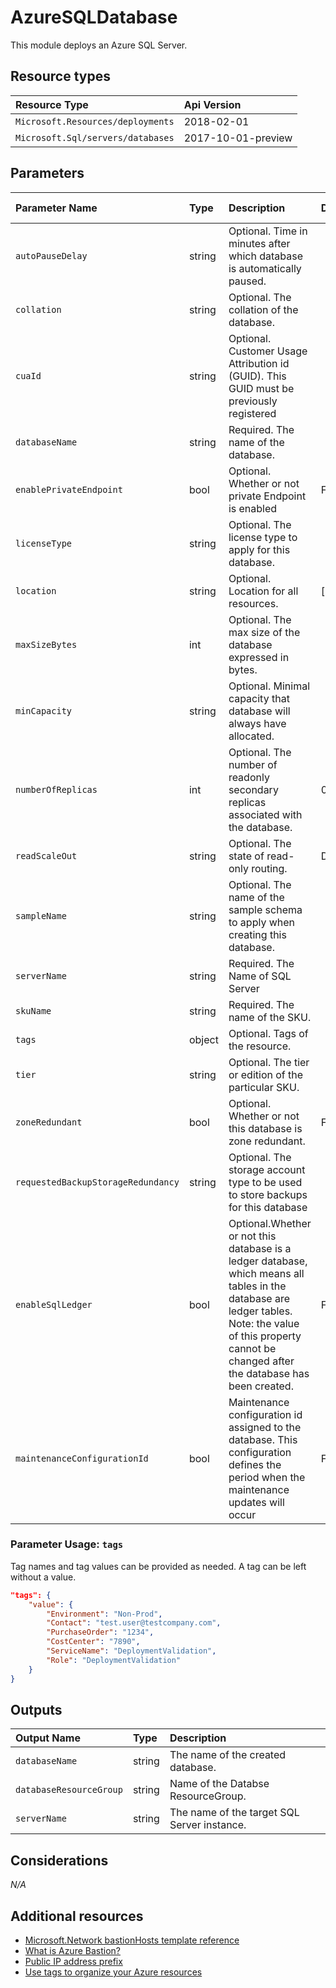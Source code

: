 # AzureSQLDatabase

This module deploys an Azure SQL Server.

## Resource types

|Resource Type|Api Version|
|:--|:--|
|`Microsoft.Resources/deployments`|2018-02-01|
|`Microsoft.Sql/servers/databases`|2017-10-01-preview|

## Parameters

| Parameter Name | Type | Description | DefaultValue | Possible values |
| :-- | :-- | :-- | :-- | :-- |
| `autoPauseDelay` | string | Optional. Time in minutes after which database is automatically paused. |  |  |
| `collation` | string | Optional. The collation of the database. |  |  |
| `cuaId` | string | Optional. Customer Usage Attribution id (GUID). This GUID must be previously registered |  |  |
| `databaseName` | string | Required. The name of the database. |  |  |
| `enablePrivateEndpoint` | bool | Optional. Whether or not private Endpoint is enabled | False |  |
| `licenseType` | string | Optional. The license type to apply for this database. |  |  |
| `location` | string | Optional. Location for all resources. | [resourceGroup().location] |  |
| `maxSizeBytes` | int | Optional. The max size of the database expressed in bytes. |  |  |
| `minCapacity` | string | Optional. Minimal capacity that database will always have allocated. |  |  |
| `numberOfReplicas` | int | Optional. The number of readonly secondary replicas associated with the database. | 0 |  |      
| `readScaleOut` | string | Optional. The state of read-only routing. | Disabled |  |
| `sampleName` | string | Optional. The name of the sample schema to apply when creating this database. |  |  |
| `serverName` | string | Required. The Name of SQL Server |  |  |
| `skuName` | string | Required. The name of the SKU. |  |  |
| `tags` | object | Optional. Tags of the resource. |  |  |
| `tier` | string | Optional. The tier or edition of the particular SKU. |  |  |
| `zoneRedundant` | bool | Optional. Whether or not this database is zone redundant. | False |  |
| `requestedBackupStorageRedundancy` | string | Optional. The storage account type to be used to store backups for this database | |  `Geo`, `Local`, `Zone` |
| `enableSqlLedger` | bool | Optional.Whether or not this database is a ledger database, which means all tables in the database are ledger tables. Note: the value of this property cannot be changed after the database has been created. | False |  |
| `maintenanceConfigurationId` | bool | Maintenance configuration id assigned to the database. This configuration defines the period when the maintenance updates will occur | False |  |

### Parameter Usage: `tags`

Tag names and tag values can be provided as needed. A tag can be left without a value.

```json
"tags": {
    "value": {
        "Environment": "Non-Prod",
        "Contact": "test.user@testcompany.com",
        "PurchaseOrder": "1234",
        "CostCenter": "7890",
        "ServiceName": "DeploymentValidation",
        "Role": "DeploymentValidation"
    }
}
```

## Outputs

| Output Name | Type | Description |
| :-- | :-- | :-- |
| `databaseName` | string | The name of the created database. |
| `databaseResourceGroup` | string | Name of the Databse ResourceGroup. |
| `serverName` | string | The name of the target SQL Server instance. |

## Considerations

*N/A*

## Additional resources

- [Microsoft.Network bastionHosts template reference](https://docs.microsoft.com/en-us/azure/templates/microsoft.network/2019-09-01/bastionhosts)
- [What is Azure Bastion?](https://docs.microsoft.com/en-us/azure/bastion/bastion-overview)
- [Public IP address prefix](https://docs.microsoft.com/en-us/azure/virtual-network/public-ip-address-prefix)
- [Use tags to organize your Azure resources](https://docs.microsoft.com/en-us/azure/azure-resource-manager/resource-group-using-tags)
